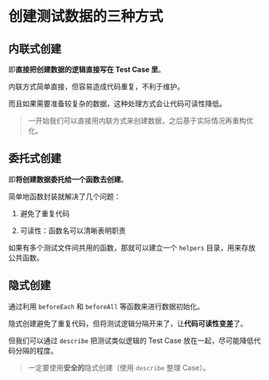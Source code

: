 # 创建测试数据的三种方式

## 内联式创建

即**直接把创建数据的逻辑直接写在 Test Case 里**。

内联方式简单直接，但容易造成代码重复，不利于维护。

而且如果需要准备较复杂的数据，这种处理方式会让代码可读性降低。

> 一开始我们可以直接用内联方式来创建数据，之后基于实际情况再重构优化。

## 委托式创建

即**将创建数据委托给一个函数去创建**。

简单地函数封装就解决了几个问题：

1. 避免了重复代码

2. 可读性：函数名可以清晰表明职责

如果有多个测试文件间共用的函数，那就可以建立一个 `helpers` 目录，用来存放公共函数。

## 隐式创建

通过利用 `beforeEach` 和 `beforeAll` 等函数来进行数据初始化。

隐式创建避免了重复代码，但将测试逻辑分隔开来了，让**代码可读性变差**了。

但我们可以通过 `describe` 把测试类似逻辑的 Test Case 放在一起，尽可能降低代码分隔的程度。

> 一定要使用**安全的**隐式创建（使用 `describe` 整理 Case）。
